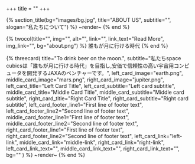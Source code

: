 +++
title = ""
+++

{% section_title(bg="images/bg.jpg", title="ABOUT US", subtitle="", slogan="私たちについて") %}
~render~
{% end %}

{% twocol(title="", img="", alt="", link="", link_text="Read More", img_link="", bg="about.png") %}
誰もが月に行ける時代
{% end %}

{% threecard(
  title="To drink beer on the moon.",
  subtitle="私たちspace cubicsは「誰もが月に行ける時代」を目指し,安価で信頼性の高い宇宙用コンピュータを開発するJAXAのベンチャーです。",
  left_card_image="earth.png",
  middle_card_image="mars.png",
  right_card_image="jupiter.png",
  left_card_title="Left Card Title",
  left_card_subtitle="Left card subtitle",
  middle_card_title="Middle Card Title",
  middle_card_subtitle="Middle card subtitle",
  right_card_title="Right Card Title",
  right_card_subtitle="Right card subtitle",
  left_card_footer_line1="First line of footer text",
  left_card_footer_line2="Second line of footer text",
  middle_card_footer_line1="First line of footer text",
  middle_card_footer_line2="Second line of footer text",
  right_card_footer_line1="First line of footer text",
  right_card_footer_line2="Second line of footer text",
  left_card_link="left-link",
  middle_card_link="middle-link",
  right_card_link="right-link",
  left_card_link_text="",
  middle_card_link_text="",
  right_card_link_text="",
  bg=""
) %}
~render~
{% end %}
